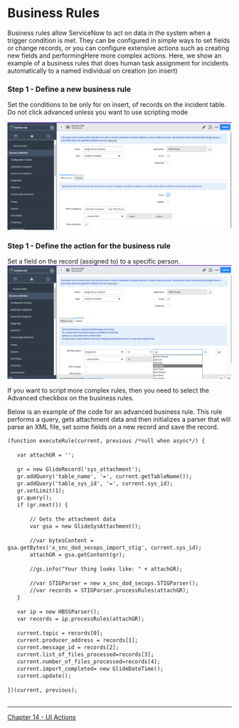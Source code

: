 # Business Rules
Business rules allow ServiceNow to act on data in the system when a trigger condition is met.
They can be configured in simple ways to set fields or change records, or you can configure extensive actions such as creating new fields and performingHere
more complex actions.
Here,
 we show an example of a business rules that does human task assignment for incidents automatically to a named individual on creation (on insert)

### Step 1 - Define a new business rule
Set the conditions to be only for on insert, of records on the incident table.
Do not click advanced unless you want to use scripting mode

![Step](https://github.com/jamesnyika/SNOWUseCases/raw/master/images/HumanTask3.png)

### Step 1 - Define the action for the business rule
Set a field on the record (assigned to) to a specific person.
![Step](https://github.com/jamesnyika/SNOWUseCases/raw/master/images/HumanTask4.png)

If you want to script more complex rules, then you need to select the Advanced checkbox on the business rules.

 Below is an example of the code for an advanced business rule. This rule performs a query, gets attachment data and then initializes
 a parser that will parse an XML file, set some fields on a new record and save the record. 

 ````
 (function executeRule(current, previous /*null when async*/) {

 	var attachGR = '';

 	gr = new GlideRecord('sys_attachment');
 	gr.addQuery('table_name', '=', current.getTableName());
 	gr.addQuery('table_sys_id', '=', current.sys_id);
 	gr.setLimit(1);
 	gr.query();
 	if (gr.next()) {

 		// Gets the attachment data
 		var gsa = new GlideSysAttachment();

 		//var bytesContent = gsa.getBytes('x_snc_dod_secops_import_stig', current.sys_id);
 		attachGR = gsa.getContent(gr);

 		//gs.info("Your thing looks like: " + attachGR);

 		//var STIGParser = new x_snc_dod_secops.STIGParser();
 		//var records = STIGParser.processRules(attachGR);
 	}

 	var ip = new HBSSParser();
 	var records = ip.processRules(attachGR);

 	current.topic = records[0];
 	current.producer_address = records[1];
 	current.message_id = records[2];
 	current.list_of_files_processed=records[3];
 	current.number_of_files_processed=records[4];
 	current.import_completed= new GlideDateTime();
 	current.update();

 })(current, previous);


 ````
---

[Chapter 14 - UI Actions](../chap14/README.md)
